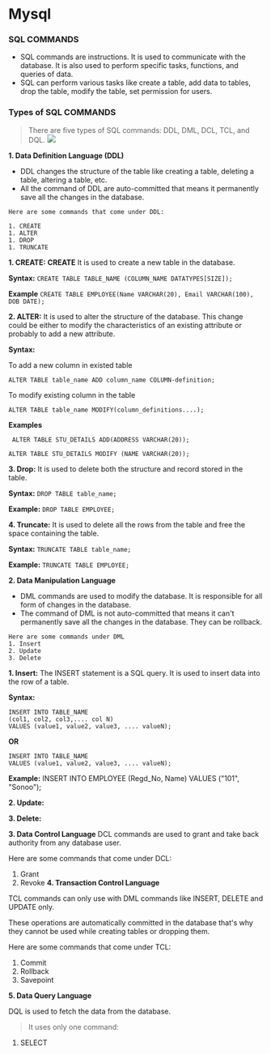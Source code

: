 # Mysql
### SQL COMMANDS
* SQL commands are instructions. It is used to communicate with the database. It is also used to perform specific tasks, functions, and queries of data.
* SQL can perform various tasks like create a table, add data to tables, drop the table, modify the table, set permission for users.
### Types of SQL COMMANDS
> There are five types of SQL commands: DDL, DML, DCL, TCL, and DQL.
![](https://static.javatpoint.com/dbms/images/dbms-sql-command.png)

**1. Data Definition Language (DDL)**
* DDL changes the structure of the table like creating a table, deleting a table, altering a table, etc.
* All the command of DDL are auto-committed that means it permanently save all the changes in the database.
```
Here are some commands that come under DDL:

1. CREATE
1. ALTER
1. DROP
1. TRUNCATE
```

**1. CREATE:**
**CREATE** It is used to create a new table in the database.

**Syntax:**
`CREATE TABLE TABLE_NAME (COLUMN_NAME DATATYPES[SIZE]); `

**Example**
`CREATE TABLE EMPLOYEE(Name VARCHAR(20), Email VARCHAR(100), DOB DATE); `

**2. ALTER:**
 It is used to alter the structure of the database. This change could be either to modify the characteristics of an existing attribute or probably to add a new attribute.
 
 **Syntax:**
 
 To add a new column in existed table
 
 `ALTER TABLE table_name ADD column_name COLUMN-definition;  `

To modify existing column in the table

 `ALTER TABLE table_name MODIFY(column_definitions....);`
 
 **Examples**

` ALTER TABLE STU_DETAILS ADD(ADDRESS VARCHAR(20));`

` ALTER TABLE STU_DETAILS MODIFY (NAME VARCHAR(20));  `

 **3. Drop:**
 It is used to delete both the structure and record stored in the table.
 
 **Syntax:**
 `DROP TABLE table_name;  `
 
 **Example:**
 `DROP TABLE EMPLOYEE;`
 
 **4. Truncate:**
 It is used to delete all the rows from the table and free the space containing the table.
 
 **Syntax:**
 `TRUNCATE TABLE table_name;  `
 
 **Example:**
 `TRUNCATE TABLE EMPLOYEE;`


**2. Data Manipulation Language**
- DML commands are used to modify the database. It is responsible for all form of changes in the database.
- The command of DML is not auto-committed that means it can't permanently save all the changes in the database. They can be rollback.
```
Here are some commands under DML
1. Insert
2. Update
3. Delete
```

**1. Insert:**
The INSERT statement is a SQL query. It is used to insert data into the row of a table.

**Syntax:**

```
INSERT INTO TABLE_NAME    
(col1, col2, col3,.... col N)  
VALUES (value1, value2, value3, .... valueN); 
```
**OR**

```
INSERT INTO TABLE_NAME    
VALUES (value1, value2, value3, .... valueN);    
```

**Example:**
INSERT INTO EMPLOYEE (Regd_No, Name) VALUES ("101", "Sonoo");  

**2. Update:**

**3. Delete:**


**3. Data Control Language**
DCL commands are used to grant and take back authority from any database user.

Here are some commands that come under DCL:
1. Grant
2. Revoke
**4. Transaction Control Language**

TCL commands can only use with DML commands like INSERT, DELETE and UPDATE only.

These operations are automatically committed in the database that's why they cannot be used while creating tables or dropping them.

Here are some commands that come under TCL:
1. Commit
2. Rollback
3. Savepoint

**5. Data Query Language**

DQL is used to fetch the data from the database.

> It uses only one command:

1.  SELECT



